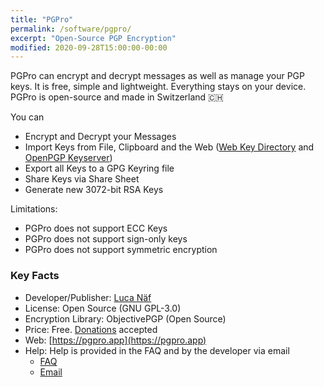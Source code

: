 ```yaml
---
title: "PGPro"
permalink: /software/pgpro/
excerpt: "Open-Source PGP Encryption"
modified: 2020-09-28T15:00:00-00:00
---
```


PGPro can encrypt and decrypt messages as well as manage your PGP keys.
It is free, simple and lightweight. Everything stays on your device.
PGPro is open-source and made in Switzerland 🇨🇭

You can

* Encrypt and Decrypt your Messages
* Import Keys from File, Clipboard and the Web ([Web Key Directory](https://wiki.gnupg.org/WKD) and [OpenPGP Keyserver](https://keys.openpgp.org/))
* Export all Keys to a GPG Keyring file
* Share Keys via Share Sheet
* Generate new 3072-bit RSA Keys

Limitations:

* PGPro does not support ECC Keys
* PGPro does not support sign-only keys
* PGPro does not support symmetric encryption

### Key Facts

* Developer/Publisher: [Luca Näf](https://naef.lu/)
* License: Open Source (GNU GPL-3.0)
* Encryption Library: ObjectivePGP (Open Source)
* Price: Free. [Donations](https://pgpro.app/donate/) accepted
* Web: [https://pgpro.app](https://pgpro.app)
* Help: Help is provided in the FAQ and by the developer via email
	* [FAQ](https://pgpro.app/faq/)
	* [Email](mailto:dev@pgpro.app)
